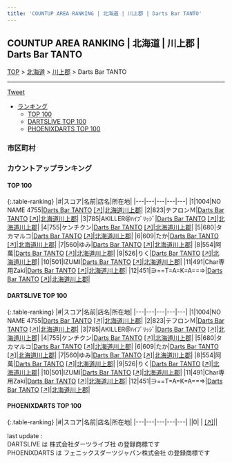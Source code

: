 ```yaml
---
title: 'COUNTUP AREA RANKING | 北海道 | 川上郡 | Darts Bar TANTO'
---
```

## COUNTUP AREA RANKING | 北海道 | 川上郡 | Darts Bar TANTO

[TOP](/darts/rank/) > [北海道](/darts/rank/北海道/) > [川上郡](/darts/rank/北海道/川上郡/) > Darts Bar TANTO

___

<a href="https://twitter.com/share?ref_src=twsrc%5Etfw" data-text="COUNTUP AREA RANKING | 北海道川上郡Darts Bar TANTO" class="twitter-share-button" data-hashtags="DARTSLIVE,PHOENIXDARTS,darts,ダーツ" data-show-count="false">Tweet</a>

* [ランキング](#カウントアップランキング)
    * [TOP 100](#top-100)
    * [DARTSLIVE TOP 100](#dartslive-top-100)
    * [PHOENIXDARTS TOP 100](#phoenixdarts-top-100)

### 市区町村

<ul>

</ul>

### カウントアップランキング

#### TOP 100



{:.table-ranking}
|#|スコア|名前|店名|所在地|
|---|---|---|---|---|
|1|1004|<span class="rank-name-dl">NO NAME 4755</span>|<a href="/darts/rank/shops/59b68c0c9d8f84af25d56fb0e5c39bac.html">Darts Bar TANTO</a> <a href="https://search.dartslive.com/jp/shop/59b68c0c9d8f84af25d56fb0e5c39bac">[↗]</a>|<a href="/darts/rank/北海道/川上郡">北海道川上郡</a>|
|2|823|<span class="rank-name-dl">テフロンＭ</span>|<a href="/darts/rank/shops/59b68c0c9d8f84af25d56fb0e5c39bac.html">Darts Bar TANTO</a> <a href="https://search.dartslive.com/jp/shop/59b68c0c9d8f84af25d56fb0e5c39bac">[↗]</a>|<a href="/darts/rank/北海道/川上郡">北海道川上郡</a>|
|3|785|<span class="rank-name-dl">AKILLER@ﾊｲﾌﾞﾘｯｼﾞ</span>|<a href="/darts/rank/shops/59b68c0c9d8f84af25d56fb0e5c39bac.html">Darts Bar TANTO</a> <a href="https://search.dartslive.com/jp/shop/59b68c0c9d8f84af25d56fb0e5c39bac">[↗]</a>|<a href="/darts/rank/北海道/川上郡">北海道川上郡</a>|
|4|755|<span class="rank-name-dl">ケンチクン</span>|<a href="/darts/rank/shops/59b68c0c9d8f84af25d56fb0e5c39bac.html">Darts Bar TANTO</a> <a href="https://search.dartslive.com/jp/shop/59b68c0c9d8f84af25d56fb0e5c39bac">[↗]</a>|<a href="/darts/rank/北海道/川上郡">北海道川上郡</a>|
|5|680|<span class="rank-name-dl">タカマルコ</span>|<a href="/darts/rank/shops/59b68c0c9d8f84af25d56fb0e5c39bac.html">Darts Bar TANTO</a> <a href="https://search.dartslive.com/jp/shop/59b68c0c9d8f84af25d56fb0e5c39bac">[↗]</a>|<a href="/darts/rank/北海道/川上郡">北海道川上郡</a>|
|6|609|<span class="rank-name-dl">たか</span>|<a href="/darts/rank/shops/59b68c0c9d8f84af25d56fb0e5c39bac.html">Darts Bar TANTO</a> <a href="https://search.dartslive.com/jp/shop/59b68c0c9d8f84af25d56fb0e5c39bac">[↗]</a>|<a href="/darts/rank/北海道/川上郡">北海道川上郡</a>|
|7|560|<span class="rank-name-dl">ゆみ</span>|<a href="/darts/rank/shops/59b68c0c9d8f84af25d56fb0e5c39bac.html">Darts Bar TANTO</a> <a href="https://search.dartslive.com/jp/shop/59b68c0c9d8f84af25d56fb0e5c39bac">[↗]</a>|<a href="/darts/rank/北海道/川上郡">北海道川上郡</a>|
|8|554|<span class="rank-name-dl">阿萬</span>|<a href="/darts/rank/shops/59b68c0c9d8f84af25d56fb0e5c39bac.html">Darts Bar TANTO</a> <a href="https://search.dartslive.com/jp/shop/59b68c0c9d8f84af25d56fb0e5c39bac">[↗]</a>|<a href="/darts/rank/北海道/川上郡">北海道川上郡</a>|
|9|526|<span class="rank-name-dl">りく</span>|<a href="/darts/rank/shops/59b68c0c9d8f84af25d56fb0e5c39bac.html">Darts Bar TANTO</a> <a href="https://search.dartslive.com/jp/shop/59b68c0c9d8f84af25d56fb0e5c39bac">[↗]</a>|<a href="/darts/rank/北海道/川上郡">北海道川上郡</a>|
|10|501|<span class="rank-name-dl">IZUMI</span>|<a href="/darts/rank/shops/59b68c0c9d8f84af25d56fb0e5c39bac.html">Darts Bar TANTO</a> <a href="https://search.dartslive.com/jp/shop/59b68c0c9d8f84af25d56fb0e5c39bac">[↗]</a>|<a href="/darts/rank/北海道/川上郡">北海道川上郡</a>|
|11|491|<span class="rank-name-dl">Char専用Zaki</span>|<a href="/darts/rank/shops/59b68c0c9d8f84af25d56fb0e5c39bac.html">Darts Bar TANTO</a> <a href="https://search.dartslive.com/jp/shop/59b68c0c9d8f84af25d56fb0e5c39bac">[↗]</a>|<a href="/darts/rank/北海道/川上郡">北海道川上郡</a>|
|12|451|<span class="rank-name-dl">∋==T=A=K=A==⇒</span>|<a href="/darts/rank/shops/59b68c0c9d8f84af25d56fb0e5c39bac.html">Darts Bar TANTO</a> <a href="https://search.dartslive.com/jp/shop/59b68c0c9d8f84af25d56fb0e5c39bac">[↗]</a>|<a href="/darts/rank/北海道/川上郡">北海道川上郡</a>|


#### DARTSLIVE TOP 100



{:.table-ranking}
|#|スコア|名前|店名|所在地|
|---|---|---|---|---|
|1|1004|<span class="rank-name-dl">NO NAME 4755</span>|<a href="/darts/rank/shops/59b68c0c9d8f84af25d56fb0e5c39bac.html">Darts Bar TANTO</a> <a href="https://search.dartslive.com/jp/shop/59b68c0c9d8f84af25d56fb0e5c39bac">[↗]</a>|<a href="/darts/rank/北海道/川上郡">北海道川上郡</a>|
|2|823|<span class="rank-name-dl">テフロンＭ</span>|<a href="/darts/rank/shops/59b68c0c9d8f84af25d56fb0e5c39bac.html">Darts Bar TANTO</a> <a href="https://search.dartslive.com/jp/shop/59b68c0c9d8f84af25d56fb0e5c39bac">[↗]</a>|<a href="/darts/rank/北海道/川上郡">北海道川上郡</a>|
|3|785|<span class="rank-name-dl">AKILLER@ﾊｲﾌﾞﾘｯｼﾞ</span>|<a href="/darts/rank/shops/59b68c0c9d8f84af25d56fb0e5c39bac.html">Darts Bar TANTO</a> <a href="https://search.dartslive.com/jp/shop/59b68c0c9d8f84af25d56fb0e5c39bac">[↗]</a>|<a href="/darts/rank/北海道/川上郡">北海道川上郡</a>|
|4|755|<span class="rank-name-dl">ケンチクン</span>|<a href="/darts/rank/shops/59b68c0c9d8f84af25d56fb0e5c39bac.html">Darts Bar TANTO</a> <a href="https://search.dartslive.com/jp/shop/59b68c0c9d8f84af25d56fb0e5c39bac">[↗]</a>|<a href="/darts/rank/北海道/川上郡">北海道川上郡</a>|
|5|680|<span class="rank-name-dl">タカマルコ</span>|<a href="/darts/rank/shops/59b68c0c9d8f84af25d56fb0e5c39bac.html">Darts Bar TANTO</a> <a href="https://search.dartslive.com/jp/shop/59b68c0c9d8f84af25d56fb0e5c39bac">[↗]</a>|<a href="/darts/rank/北海道/川上郡">北海道川上郡</a>|
|6|609|<span class="rank-name-dl">たか</span>|<a href="/darts/rank/shops/59b68c0c9d8f84af25d56fb0e5c39bac.html">Darts Bar TANTO</a> <a href="https://search.dartslive.com/jp/shop/59b68c0c9d8f84af25d56fb0e5c39bac">[↗]</a>|<a href="/darts/rank/北海道/川上郡">北海道川上郡</a>|
|7|560|<span class="rank-name-dl">ゆみ</span>|<a href="/darts/rank/shops/59b68c0c9d8f84af25d56fb0e5c39bac.html">Darts Bar TANTO</a> <a href="https://search.dartslive.com/jp/shop/59b68c0c9d8f84af25d56fb0e5c39bac">[↗]</a>|<a href="/darts/rank/北海道/川上郡">北海道川上郡</a>|
|8|554|<span class="rank-name-dl">阿萬</span>|<a href="/darts/rank/shops/59b68c0c9d8f84af25d56fb0e5c39bac.html">Darts Bar TANTO</a> <a href="https://search.dartslive.com/jp/shop/59b68c0c9d8f84af25d56fb0e5c39bac">[↗]</a>|<a href="/darts/rank/北海道/川上郡">北海道川上郡</a>|
|9|526|<span class="rank-name-dl">りく</span>|<a href="/darts/rank/shops/59b68c0c9d8f84af25d56fb0e5c39bac.html">Darts Bar TANTO</a> <a href="https://search.dartslive.com/jp/shop/59b68c0c9d8f84af25d56fb0e5c39bac">[↗]</a>|<a href="/darts/rank/北海道/川上郡">北海道川上郡</a>|
|10|501|<span class="rank-name-dl">IZUMI</span>|<a href="/darts/rank/shops/59b68c0c9d8f84af25d56fb0e5c39bac.html">Darts Bar TANTO</a> <a href="https://search.dartslive.com/jp/shop/59b68c0c9d8f84af25d56fb0e5c39bac">[↗]</a>|<a href="/darts/rank/北海道/川上郡">北海道川上郡</a>|
|11|491|<span class="rank-name-dl">Char専用Zaki</span>|<a href="/darts/rank/shops/59b68c0c9d8f84af25d56fb0e5c39bac.html">Darts Bar TANTO</a> <a href="https://search.dartslive.com/jp/shop/59b68c0c9d8f84af25d56fb0e5c39bac">[↗]</a>|<a href="/darts/rank/北海道/川上郡">北海道川上郡</a>|
|12|451|<span class="rank-name-dl">∋==T=A=K=A==⇒</span>|<a href="/darts/rank/shops/59b68c0c9d8f84af25d56fb0e5c39bac.html">Darts Bar TANTO</a> <a href="https://search.dartslive.com/jp/shop/59b68c0c9d8f84af25d56fb0e5c39bac">[↗]</a>|<a href="/darts/rank/北海道/川上郡">北海道川上郡</a>|


#### PHOENIXDARTS TOP 100



{:.table-ranking}
|#|スコア|名前|店名|所在地|
|---|---|---|---|---|
||0|<span class="rank-name-dl"> </span>|<a href="/darts/rank/shops/.html"></a> <a href="">[↗]</a>|<a href="/darts/rank//"></a>|


<div class="footer border-top border-gray-light mt-5 pt-3 text-right text-gray">
    last update : <span style="font-weight: italic" id="foot_last_modified"></span><br />
    DARTSLIVE は 株式会社ダーツライブ社 の登録商標です<br />
    PHOENIXDARTS は フェニックスダーツジャパン株式会社 の登録商標です<br />
</div>

<script src="https://cdnjs.cloudflare.com/ajax/libs/jquery.tablesorter/2.31.3/js/jquery.tablesorter.min.js" integrity="sha512-qzgd5cYSZcosqpzpn7zF2ZId8f/8CHmFKZ8j7mU4OUXTNRd5g+ZHBPsgKEwoqxCtdQvExE5LprwwPAgoicguNg==" crossorigin="anonymous" referrerpolicy="no-referrer"></script>
<link rel="stylesheet" href="https://cdnjs.cloudflare.com/ajax/libs/jquery.tablesorter/2.31.3/css/theme.default.min.css" integrity="sha512-wghhOJkjQX0Lh3NSWvNKeZ0ZpNn+SPVXX1Qyc9OCaogADktxrBiBdKGDoqVUOyhStvMBmJQ8ZdMHiR3wuEq8+w==" crossorigin="anonymous" referrerpolicy="no-referrer" />
<script>
$(function() {
    $(".table-ranking").tablesorter({sortList:[[0, 0]]});
    $("#foot_last_modified").text(formatDate(new Date(document.lastModified), 'yyyy-MM-dd HH:mm:ss'));
});
</script>

<script async src="https://platform.twitter.com/widgets.js" charset="utf-8"></script>